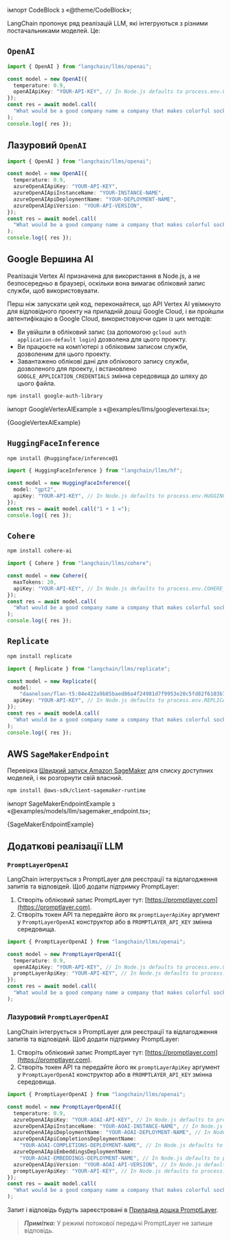 
імпорт CodeBlock з «@theme/CodeBlock»;

LangChain пропонує ряд реалізацій LLM, які інтегруються з різними постачальниками моделей. Це:

##  `OpenAI`


```typescript
import { OpenAI } from "langchain/llms/openai";

const model = new OpenAI({
  temperature: 0.9,
  openAIApiKey: "YOUR-API-KEY", // In Node.js defaults to process.env.OPENAI_API_KEY
});
const res = await model.call(
  "What would be a good company name a company that makes colorful socks?"
);
console.log({ res });
```

## Лазуровий `OpenAI`


```typescript
import { OpenAI } from "langchain/llms/openai";

const model = new OpenAI({
  temperature: 0.9,
  azureOpenAIApiKey: "YOUR-API-KEY",
  azureOpenAIApiInstanceName: "YOUR-INSTANCE-NAME",
  azureOpenAIApiDeploymentName: "YOUR-DEPLOYMENT-NAME",
  azureOpenAIApiVersion: "YOUR-API-VERSION",
});
const res = await model.call(
  "What would be a good company name a company that makes colorful socks?"
);
console.log({ res });
```

## Google Вершина AI

Реалізація Vertex AI призначена для використання в Node.js, а не безпосередньо в браузері, оскільки вона вимагає обліковий запис служби, щоб використовувати.

Перш ніж запускати цей код, переконайтеся, що API Vertex AI увімкнуто для відповідного проекту на приладній дошці Google Cloud, і ви пройшли автентифікацію в Google Cloud, використовуючи один із цих методів:

- Ви увійшли в обліковий запис (за допомогою `gcloud auth application-default login`) дозволена для цього проекту.
- Ви працюєте на комп’ютері з обліковим записом служби, дозволеним для цього проекту.
- Завантажено облікові дані для облікового запису служби, дозволеного для проекту, і встановлено `GOOGLE_APPLICATION_CREDENTIALS` змінна середовища до шляху до цього файла.


```bash npm2yarn
npm install google-auth-library
```

імпорт GoogleVertexAIExample з «@examples/llms/googlevertexai.ts»;

<CodeBlock language="typescript">{GoogleVertexAIExample}</CodeBlock>

##  `HuggingFaceInference`


```bash npm2yarn
npm install @huggingface/inference@1
```


```typescript
import { HuggingFaceInference } from "langchain/llms/hf";

const model = new HuggingFaceInference({
  model: "gpt2",
  apiKey: "YOUR-API-KEY", // In Node.js defaults to process.env.HUGGINGFACEHUB_API_KEY
});
const res = await model.call("1 + 1 =");
console.log({ res });
```

##  `Cohere`


```bash npm2yarn
npm install cohere-ai
```


```typescript
import { Cohere } from "langchain/llms/cohere";

const model = new Cohere({
  maxTokens: 20,
  apiKey: "YOUR-API-KEY", // In Node.js defaults to process.env.COHERE_API_KEY
});
const res = await model.call(
  "What would be a good company name a company that makes colorful socks?"
);
console.log({ res });
```

##  `Replicate`


```bash npm2yarn
npm install replicate
```


```typescript
import { Replicate } from "langchain/llms/replicate";

const model = new Replicate({
  model:
    "daanelson/flan-t5:04e422a9b85baed86a4f24981d7f9953e20c5fd82f6103b74ebc431588e1cec8",
  apiKey: "YOUR-API-KEY", // In Node.js defaults to process.env.REPLICATE_API_KEY
});
const res = await modelA.call(
  "What would be a good company name a company that makes colorful socks?"
);
console.log({ res });
```

## AWS `SageMakerEndpoint`

Перевірка [Швидкий запуск Amazon SageMaker](https://aws.amazon.com/sagemaker/jumpstart/) для списку доступних моделей, і як розгорнути свій власний.


```bash npm2yarn
npm install @aws-sdk/client-sagemaker-runtime
```

імпорт SageMakerEndpointExample з «@examples/models/llm/sagemaker_endpoint.ts»;

<CodeBlock language="typescript">{SageMakerEndpointExample}</CodeBlock>

## Додаткові реалізації LLM

###  `PromptLayerOpenAI`

LangChain інтегрується з PromptLayer для реєстрації та відлагодження запитів та відповідей. Щоб додати підтримку PromptLayer:

1. Створіть обліковий запис PromptLayer тут: [https://promptlayer.com](https://promptlayer.com).
2. Створіть токен API та передайте його як `promptLayerApiKey` аргумент у `PromptLayerOpenAI` конструктор або в `PROMPTLAYER_API_KEY` змінна середовища.


```typescript
import { PromptLayerOpenAI } from "langchain/llms/openai";

const model = new PromptLayerOpenAI({
  temperature: 0.9,
  openAIApiKey: "YOUR-API-KEY", // In Node.js defaults to process.env.OPENAI_API_KEY
  promptLayerApiKey: "YOUR-API-KEY", // In Node.js defaults to process.env.PROMPTLAYER_API_KEY
});
const res = await model.call(
  "What would be a good company name a company that makes colorful socks?"
);
```

### Лазуровий `PromptLayerOpenAI`

LangChain інтегрується з PromptLayer для реєстрації та відлагодження запитів та відповідей. Щоб додати підтримку PromptLayer:

1. Створіть обліковий запис PromptLayer тут: [https://promptlayer.com](https://promptlayer.com).
2. Створіть токен API та передайте його як `promptLayerApiKey` аргумент у `PromptLayerOpenAI` конструктор або в `PROMPTLAYER_API_KEY` змінна середовища.


```typescript
import { PromptLayerOpenAI } from "langchain/llms/openai";

const model = new PromptLayerOpenAI({
  temperature: 0.9,
  azureOpenAIApiKey: "YOUR-AOAI-API-KEY", // In Node.js defaults to process.env.AZURE_OPENAI_API_KEY
  azureOpenAIApiInstanceName: "YOUR-AOAI-INSTANCE-NAME", // In Node.js defaults to process.env.AZURE_OPENAI_API_INSTANCE_NAME
  azureOpenAIApiDeploymentName: "YOUR-AOAI-DEPLOYMENT-NAME", // In Node.js defaults to process.env.AZURE_OPENAI_API_DEPLOYMENT_NAME
  azureOpenAIApiCompletionsDeploymentName:
    "YOUR-AOAI-COMPLETIONS-DEPLOYMENT-NAME", // In Node.js defaults to process.env.AZURE_OPENAI_API_COMPLETIONS_DEPLOYMENT_NAME
  azureOpenAIApiEmbeddingsDeploymentName:
    "YOUR-AOAI-EMBEDDINGS-DEPLOYMENT-NAME", // In Node.js defaults to process.env.AZURE_OPENAI_API_EMBEDDINGS_DEPLOYMENT_NAME
  azureOpenAIApiVersion: "YOUR-AOAI-API-VERSION", // In Node.js defaults to process.env.AZURE_OPENAI_API_VERSION
  promptLayerApiKey: "YOUR-API-KEY", // In Node.js defaults to process.env.PROMPTLAYER_API_KEY
});
const res = await model.call(
  "What would be a good company name a company that makes colorful socks?"
);
```

Запит і відповідь будуть зареєстровані в [Приладна дошка PromptLayer](https://promptlayer.com/home).

> **_Примітка:_** У режимі потокової передачі PromptLayer не запише відповідь.

